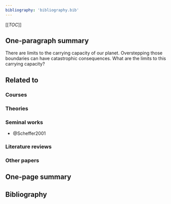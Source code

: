 ```yaml
---
bibliography: 'bibliography.bib'
---
```


[[_TOC_]]

## One-paragraph summary

There are limits to the carrying capacity of our planet. Overstepping those boundaries can have catastrophic consequences. What are the limits to this carrying capacity?

## Related to

### Courses

### Theories

### Seminal works
* @Scheffer2001

### Literature reviews

### Other papers

## One-page summary

## Bibliography